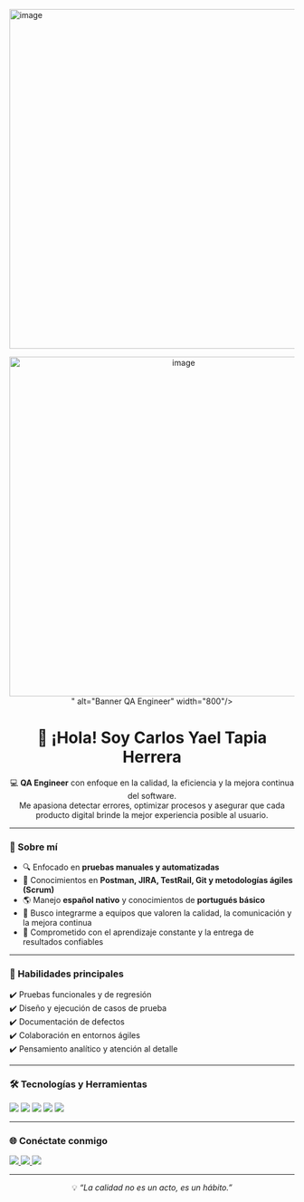 <img width="800" height="600" alt="image" src="https://github.com/user-attachments/assets/bad0da41-3a59-448b-84f3-5baf2dd5a06f" /><!-- Puedes reemplazar este enlace con una imagen o banner personalizado -->
<p align="center">
  <img src="<img width="800" height="600" alt="image" src="https://github.com/user-attachments/assets/40b58a3a-c701-4a18-a429-ff4f4468334d" />
" alt="Banner QA Engineer" width="800"/>
</p>

<h1 align="center">👋 ¡Hola! Soy Carlos Yael Tapia Herrera</h1>

<p align="center">
  💻 <b>QA Engineer</b> con enfoque en la calidad, la eficiencia y la mejora continua del software.  
  <br>Me apasiona detectar errores, optimizar procesos y asegurar que cada producto digital brinde la mejor experiencia posible al usuario.
</p>

---

### 🧩 Sobre mí  
- 🔍 Enfocado en **pruebas manuales y automatizadas**  
- 🧠 Conocimientos en **Postman, JIRA, TestRail, Git y metodologías ágiles (Scrum)**  
- 🌎 Manejo **español nativo** y conocimientos de **portugués básico**  
- 🚀 Busco integrarme a equipos que valoren la calidad, la comunicación y la mejora continua  
- 🎯 Comprometido con el aprendizaje constante y la entrega de resultados confiables  

---

### 🧠 Habilidades principales  

✔️ Pruebas funcionales y de regresión  
✔️ Diseño y ejecución de casos de prueba  
✔️ Documentación de defectos  
✔️ Colaboración en entornos ágiles  
✔️ Pensamiento analítico y atención al detalle  

---

### 🛠️ Tecnologías y Herramientas  

<p align="left">
  <img src="https://img.shields.io/badge/Postman-F76935?style=for-the-badge&logo=postman&logoColor=white"/>
  <img src="https://img.shields.io/badge/JIRA-0052CC?style=for-the-badge&logo=jira&logoColor=white"/>
  <img src="https://img.shields.io/badge/Git-F05032?style=for-the-badge&logo=git&logoColor=white"/>
  <img src="https://img.shields.io/badge/TestRail-00A94F?style=for-the-badge&logoColor=white"/>
  <img src="https://img.shields.io/badge/Agile-2496ED?style=for-the-badge&logo=agile&logoColor=white"/>
</p>

---

### 🌐 Conéctate conmigo  

<p align="left">
  <a href="antoniodelaferrer@ejemplo.com">
    <img src="https://img.shields.io/badge/Correo-EA4335?style=for-the-badge&logo=gmail&logoColor=white"/>
  </a>
  <a href="https://linkedin.com/in/tu_linkedin">
    <img src="https://img.shields.io/badge/LinkedIn-0077B5?style=for-the-badge&logo=linkedin&logoColor=white"/>
  </a>
  <a href="https://github.com/tuusuario">
    <img src="https://img.shields.io/badge/GitHub-181717?style=for-the-badge&logo=github&logoColor=white"/>
  </a>
</p>

---

<p align="center">
  💡 <i>“La calidad no es un acto, es un hábito.”</i>
</p>
